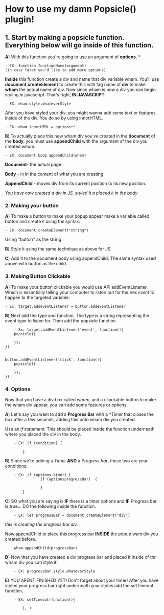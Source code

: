 # How to use my damn Popsicle() plugin!

## 1. Start by making a popsicle function. Everything below will go  inside of this function.

**A**) With this function you're going to use an argument of **options**. *

	- EX: function functionName(argument) 
	(in case later you'd like to add more options)

**Inside** this function create a div and name that div variable wham. You'll use **document.createElement** to create this with tag name of **div** to make **wham** the actual name of div.
Now since wham is now a div you can begin styling in javascript. That's right, **IN JAVASCRIPT.**

	- EX: wham.style.whateverStyle
	
After you have styled your div, you might wanna add some text or features inside of the div. You do so by using innerHTML. 

	- EX: wham.innerHTML = options**

**B**) To actually  place this new wham div you've created in the **document** of the **body**, you must use **appendChild** with the argument of the div you created *wham*. 

	- EX: document.body.appendChild(wham)

**Document**- the actual page

**Body** - in in the content of what you are creating

**AppendChild** - moves div from its current position to its new position.

*You have now created a div in JS, styled it a placed it in the body*

### 2. Making your button

**A**) To make a button to make your popup appear make a variable called button and create it using the syntax: 

	- EX: document.createElement("string")

Using "button" as the string.

**B**) Style it using the same technique as above for JS.

**C**) Add it to the document body using appendChild. The same syntax  used above with button as the child.

### 3. Making Button Clickable

**A**) To make your button clickable you would use API addEventListener. Which is essentially telling your computer to listen out for the nex *event* to happen to the targeted variable. 

	- Ex: target.addeventListener = button.addeventListener

**B**) Next add the type and function. The type is a string representing the event type to *listen* for. Then add the popsicle  function.
	
		- Ex: target.addEventListener('event', function(){
		popsicle({
     
    	});
	})


	button.addEventListener('click', function(){
		popsicle({
    	
    	});
	})

### 4. Options 

Now that you have a div box called *wham*, and a cliackable button to make the wham div appear, you can add some features or *options*.

**A**) Let's say you want to add a **Progress Bar** with a **Timer* that closes the box after a few seconds, adding this onto wham div you created. 

Use an *if* statement. This should be placed inside the function underneath where you placed the div in the body.

		- EX: if (condition) {
		
			}

**B**) Since we're adding a *Timer* **AND** a *Progress bar*, these two are your conditions.

		- EX: if (options.timer) {
					if (optionsprogressBar)  {
					
					}
			}

**C**) SO what you are saying is **IF** there is a timer options and **IF** Progress bar is true... DO the following inside the function.

		- EX: let progressBar = document.createElement("div")
		
*this is creating the progress bar div.*

Now appendChild to place this progress bar **INSIDE** the popup wam div you created before.
	
		wham.appendChild(progressBar)

**D**) Now that you have created a div progress bar and placed it inside of thr wham div you can style it!

		- EX: progressBar.style.whateverStyle

**E**) YOU ARENT FINISHED YET! Don't forget about your timer! After you have styled your progress bar right underneath your styles add the setTimeout function.

		- EX: setTimeout(function(){
			
			}, )







